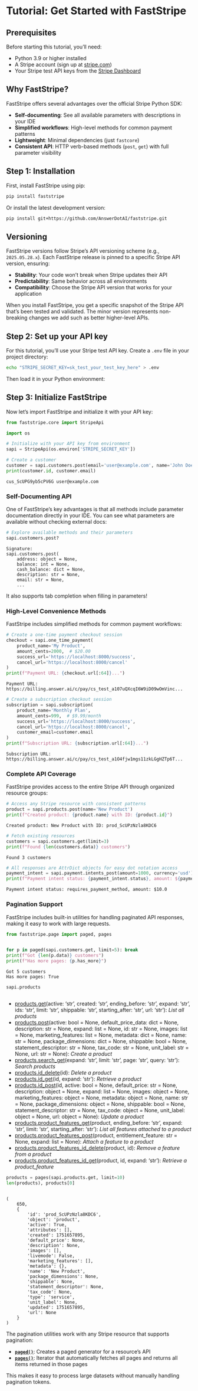 # Tutorial: Get Started with FastStripe


<!-- WARNING: THIS FILE WAS AUTOGENERATED! DO NOT EDIT! -->

## Prerequisites

Before starting this tutorial, you’ll need:

- Python 3.9 or higher installed
- A Stripe account (sign up at [stripe.com](https://stripe.com))
- Your Stripe test API keys from the [Stripe
  Dashboard](https://dashboard.stripe.com/test/apikeys)

## Why FastStripe?

FastStripe offers several advantages over the official Stripe Python
SDK:

- **Self-documenting**: See all available parameters with descriptions
  in your IDE
- **Simplified workflows**: High-level methods for common payment
  patterns
- **Lightweight**: Minimal dependencies (just `fastcore`)
- **Consistent API**: HTTP verb-based methods (`post`, `get`) with full
  parameter visibility

## Step 1: Installation

First, install FastStripe using pip:

``` bash
pip install faststripe
```

Or install the latest development version:

``` bash
pip install git+https://github.com/AnswerDotAI/faststripe.git
```

## Versioning

FastStripe versions follow Stripe’s API versioning scheme (e.g.,
`2025.05.28.x`). Each FastStripe release is pinned to a specific Stripe
API version, ensuring:

- **Stability**: Your code won’t break when Stripe updates their API
- **Predictability**: Same behavior across all environments  
- **Compatibility**: Choose the Stripe API version that works for your
  application

When you install FastStripe, you get a specific snapshot of the Stripe
API that’s been tested and validated. The minor version represents
non-breaking changes we add such as better higher-level APIs.

## Step 2: Set up your API key

For this tutorial, you’ll use your Stripe test API key. Create a `.env`
file in your project directory:

``` bash
echo "STRIPE_SECRET_KEY=sk_test_your_test_key_here" > .env
```

Then load it in your Python environment:

## Step 3: Initialize FastStripe

Now let’s import FastStripe and initialize it with your API key:

``` python
from faststripe.core import StripeApi

import os

# Initialize with your API key from environment
sapi = StripeApi(os.environ['STRIPE_SECRET_KEY'])
```

``` python
# Create a customer
customer = sapi.customers.post(email='user@example.com', name='John Doe')
print(customer.id, customer.email)
```

    cus_ScUPG9yb5cPV6G user@example.com

### Self-Documenting API

One of FastStripe’s key advantages is that all methods include parameter
documentation directly in your IDE. You can see what parameters are
available without checking external docs:

``` python
# Explore available methods and their parameters
sapi.customers.post?
```

    Signature:     
    sapi.customers.post(
        address: object = None,
        balance: int = None,
        cash_balance: dict = None,
        description: str = None,
        email: str = None,
        ...

It also supports tab completion when filling in parameters!

### High-Level Convenience Methods

FastStripe includes simplified methods for common payment workflows:

``` python
# Create a one-time payment checkout session
checkout = sapi.one_time_payment(
    product_name='My Product',
    amount_cents=2000,  # $20.00
    success_url='https://localhost:8000/success',
    cancel_url='https://localhost:8000/cancel'
)
print(f"Payment URL: {checkout.url[:64]}...")
```

    Payment URL: https://billing.answer.ai/c/pay/cs_test_a107uQXcqI6W9iD09wOmVinc...

``` python
# Create a subscription checkout session
subscription = sapi.subscription(
    product_name='Monthly Plan',
    amount_cents=999,  # $9.99/month
    success_url='https://localhost:8000/success',
    cancel_url='https://localhost:8000/cancel',
    customer_email=customer.email
)
print(f"Subscription URL: {subscription.url[:64]}...")
```

    Subscription URL: https://billing.answer.ai/c/pay/cs_test_a1O4fjw1mgs11zkLGgHZTp6T...

### Complete API Coverage

FastStripe provides access to the entire Stripe API through organized
resource groups:

``` python
# Access any Stripe resource with consistent patterns
product = sapi.products.post(name='New Product')
print(f"Created product: {product.name} with ID: {product.id}")
```

    Created product: New Product with ID: prod_ScUPzNzla8KDC6

``` python
# Fetch existing resources
customers = sapi.customers.get(limit=3)
print(f"Found {len(customers.data)} customers")
```

    Found 3 customers

``` python
# All responses are AttrDict objects for easy dot notation access
payment_intent = sapi.payment.intents_post(amount=1000, currency='usd')
print(f"Payment intent status: {payment_intent.status}, amount: ${payment_intent.amount/100}")
```

    Payment intent status: requires_payment_method, amount: $10.0

### Pagination Support

FastStripe includes built-in utilities for handling paginated API
responses, making it easy to work with large requests.

``` python
from faststripe.page import paged, pages


for p in paged(sapi.customers.get, limit=5): break
print(f"Got {len(p.data)} customers")
print(f"Has more pages: {p.has_more}")
```

    Got 5 customers
    Has more pages: True

``` python
sapi.products
```

<pre style="white-space:pre;overflow-x:auto;line-height:normal;font-family:Menlo,'DejaVu Sans Mono',consolas,'Courier New',monospace"></pre>

- [products.get](https://docs.stripe.com/api/products/list)(active:
  ‘str’, created: ‘str’, ending_before: ‘str’, expand: ‘str’, ids:
  ‘str’, limit: ‘str’, shippable: ‘str’, starting_after: ‘str’, url:
  ‘str’): *List all products*
- [products.post](https://docs.stripe.com/api/products/create)(active:
  bool = None, default_price_data: dict = None, description: str = None,
  expand: list = None, id: str = None, images: list = None,
  marketing_features: list = None, metadata: dict = None, name: str =
  None, package_dimensions: dict = None, shippable: bool = None,
  statement_descriptor: str = None, tax_code: str = None, unit_label:
  str = None, url: str = None): *Create a product*
- [products.search_get](https://docs.stripe.com/api/searchs/retrieve)(expand:
  ‘str’, limit: ‘str’, page: ‘str’, query: ‘str’): *Search products*
- [products.id_delete](https://docs.stripe.com/api/products/delete)(id):
  *Delete a product*
- [products.id_get](https://docs.stripe.com/api/products/delete)(id,
  expand: ‘str’): *Retrieve a product*
- [products.id_post](https://docs.stripe.com/api/products/update)(id,
  active: bool = None, default_price: str = None, description: object =
  None, expand: list = None, images: object = None, marketing_features:
  object = None, metadata: object = None, name: str = None,
  package_dimensions: object = None, shippable: bool = None,
  statement_descriptor: str = None, tax_code: object = None, unit_label:
  object = None, url: object = None): *Update a product*
- [products.product_features_get](https://docs.stripe.com/api/features/delete)(product,
  ending_before: ‘str’, expand: ‘str’, limit: ‘str’, starting_after:
  ‘str’): *List all features attached to a product*
- [products.product_features_post](https://docs.stripe.com/api/features/update)(product,
  entitlement_feature: str = None, expand: list = None): *Attach a
  feature to a product*
- [products.product_features_id_delete](https://docs.stripe.com/api/features/delete)(product,
  id): *Remove a feature from a product*
- [products.product_features_id_get](https://docs.stripe.com/api/features/delete)(product,
  id, expand: ‘str’): *Retrieve a product_feature*

``` python
products = pages(sapi.products.get, limit=10)
len(products), products[0]
```

<pre style="white-space:pre;overflow-x:auto;line-height:normal;font-family:Menlo,'DejaVu Sans Mono',consolas,'Courier New',monospace"></pre>


    (
        650,
        {
            'id': 'prod_ScUPzNzla8KDC6',
            'object': 'product',
            'active': True,
            'attributes': [],
            'created': 1751657895,
            'default_price': None,
            'description': None,
            'images': [],
            'livemode': False,
            'marketing_features': [],
            'metadata': {},
            'name': 'New Product',
            'package_dimensions': None,
            'shippable': None,
            'statement_descriptor': None,
            'tax_code': None,
            'type': 'service',
            'unit_label': None,
            'updated': 1751657895,
            'url': None
        }
    )

The pagination utilities work with any Stripe resource that supports
pagination:

- **[`paged()`](https://AnswerDotAI.github.io/faststripe/page.html#paged)**:
  Creates a paged generator for a resource’s API
- **[`pages()`](https://AnswerDotAI.github.io/faststripe/page.html#pages)**:
  Iterator that automatically fetches all pages and returns all items
  returned in those pages

This makes it easy to process large datasets without manually handling
pagination tokens.
